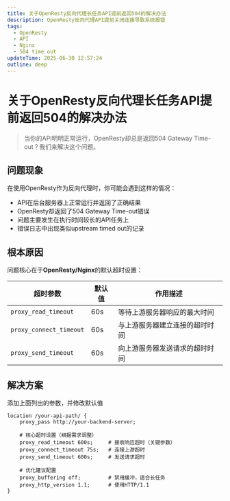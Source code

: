 ```yaml
---
title: 关于OpenResty反向代理长任务API提前返回504的解决办法
description: OpenResty反向代理API提前关闭连接导致系统报错
tags:
  - OpenResty
  - API
  - Nginx
  - 504 time out
updateTime: 2025-06-30 12:57:24
outline: deep
---
```

# 关于OpenResty反向代理长任务API提前返回504的解决办法

> 当你的API明明正常运行，OpenResty却总是返回504 Gateway Time-out？我们来解决这个问题。

## 问题现象

在使用OpenResty作为反向代理时，你可能会遇到这样的情况：

- API在后台服务器上正常运行并返回了正确结果
- OpenResty却返回了504 Gateway Time-out错误
- 问题主要发生在执行时间较长的API任务上
- 错误日志中出现类似upstream timed out的记录

## 根本原因

问题核心在于**OpenResty/Nginx**的默认超时设置：

| 超时参数 | 默认值 | 作用描述 |
| --------- | --------- | --------- |
| `proxy_read_timeout` | 60s | 等待上游服务器响应的最大时间 |
| `proxy_connect_timeout` | 60s | 与上游服务器建立连接的超时时间 |
| `proxy_send_timeout` | 60s | 向上游服务器发送请求的超时时间 |

## 解决方案

添加上面列出的参数，并修改默认值

```nginx{5-7}
location /your-api-path/ {
    proxy_pass http://your-backend-server;
    
    # 核心超时设置（根据需求调整）
    proxy_read_timeout 600s;     # 接收响应超时（关键参数）
    proxy_connect_timeout 75s;   # 连接上游超时
    proxy_send_timeout 600s;     # 发送请求超时
    
    # 优化建议配置
    proxy_buffering off;         # 禁用缓冲，适合长任务
    proxy_http_version 1.1;      # 使用HTTP/1.1
}
```
